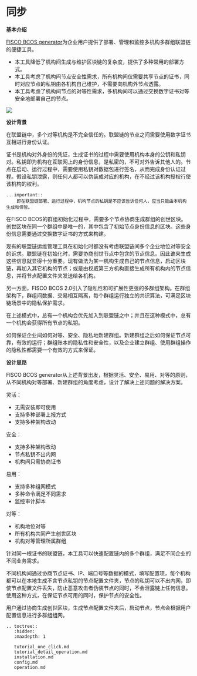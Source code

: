 # 同步

**基本介绍**

[FISCO BCOS generator](https://github.com/FISCO-BCOS/generator)为企业用户提供了部署、管理和监控多机构多群组联盟链的便捷工具。

- 本工具降低了机构间生成与维护区块链的复杂度，提供了多种常用的部署方式。
- 本工具考虑了机构间节点安全性需求，所有机构间仅需要共享节点的证书，同时对应节点的私钥由各机构自己维护，不需要向机构外节点透露。
- 本工具考虑了机构间节点的对等性需求，多机构间可以通过交换数字证书对等安全地部署自己的节点。

![](../../images/enterprise/toolshow.png)

**设计背景**

在联盟链中，多个对等机构是不完全信任的。联盟链的节点之间需要使用数字证书互相进行身份认证。

证书是机构对外身份的凭证，生成证书的过程中需要使用机构本身的公钥和私钥对。私钥即为机构在互联网上的身份信息，是私密的，不可对外告诉其他人的。节点在启动、运行过程中，需要使用私钥对数据包进行签名，从而完成身份认证过程。假设私钥泄露，则任何人都可以伪装成对应的机构，在不经过该机构授权行使该机构的权利。

```eval_rst
.. important::
    即在联盟链部署、运行过程中，机构节点的私钥是不应该告诉任何人，应当只能由本机构生成和保管。
```

在FISCO BCOS的群组初始化过程中，需要多个节点协商生成群组的创世区块。创世区块在同一个群组中是唯一的，其中包含了初始节点身份信息的区块。这些身份信息需要通过交换数字证书的方式来构建。

现有的联盟链运维管理工具在初始化时都没有考虑联盟链间多个企业地位对等安全的诉求。联盟链在初始化时，需要协商创世节点中包含的节点信息。因此谁来生成这些信息就显得十分重要。现有做法为某一机构生成自己的节点信息，启动区块链，再加入其它机构的节点；或是由权威第三方机构直接生成所有机构内的节点信息，并将节点配置文件夹发送给各机构。

另一方面，FISCO BCOS 2.0引入了隐私性和可扩展性更强的多群组架构。在群组架构下，群组间数据、交易相互隔离，每个群组运行独立的共识算法，可满足区块链场景中的隐私保护需求。

在上述模式中，总有一个机构会优先加入到联盟链之中；并且在这种模式中，总有一个机构会获得所有节点的私钥。

如何保证企业间如何对等、安全、隐私地新建群组。新建群组之后如何保证节点可靠，有效的运行；群组账本的隐私性和安全性，以及企业建立群组、使用群组操作的隐私性都需要一个有效的方式来保证。

**设计思路**

FISCO BCOS generator从上述背景出发，根据灵活、安全、易用、对等的原则，从不同机构对等部署、新建群组的角度考虑，设计了解决上述问题的解决方案。

灵活：

- 无需安装即可使用
- 支持多种部署上报方式
- 支持多种架构改动

安全：

- 支持多种架构改动
- 节点私钥不出内网
- 机构间只需协商证书

易用：

- 支持多种组网模式
- 多种命令满足不同需求
- 监控审计脚本

对等：

- 机构地位对等
- 所有机构共同产生创世区块
- 机构对等管理所属群组

针对同一根证书的联盟链，本工具可以快速配置链内的多个群组，满足不同企业的不同业务需求。

不同机构间通过协商节点证书、IP、端口号等数据的模式，填写配置项，每个机构都可以在本地生成不含节点私钥的节点配置文件夹，节点的私钥可以不出内网，即使节点配置文件丢失，防止恶意攻击者伪装节点的同时，不会泄露链上任何信息。使用这种方式，在保证节点可用的同时，保护节点的安全性。

用户通过协商生成创世区块，生成节点配置文件夹后，启动节点，节点会根据用户配置信息进行多群组组网。

```eval_rst
.. toctree::
   :hidden:
   :maxdepth: 1

   tutorial_one_click.md
   tutorial_detail_operation.md
   installation.md
   config.md
   operation.md
```
